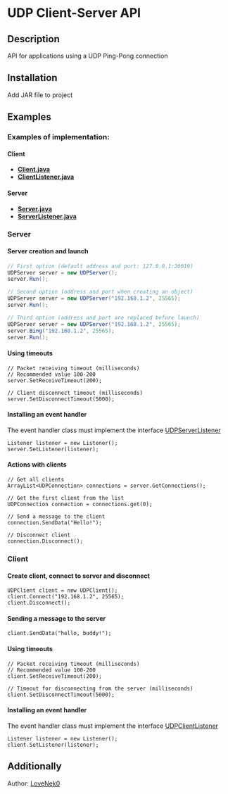 # UDP Client-Server API
## Description
API for applications using a UDP Ping-Pong connection
## Installation
Add JAR file to project
## Examples
### Examples of implementation:
#### Client
- [**Client.java**](/Examples/Client/Client.java)
- [**ClientListener.java**](/Examples/Client/ClientListener.java)
#### Server
- [**Server.java**](/Examples/Server/Server.java)
- [**ServerListener.java**](/Examples/Server/ServerListener.java)

### Server
#### Server creation and launch
```java
// First option (default address and port: 127.0.0.1:20019)
UDPServer server = new UDPServer();
server.Run();

// Second option (address and port when creating an object)
UDPServer server = new UDPServer("192.168.1.2", 25565);
server.Run();

// Third option (address and port are replaced before launch)
UDPServer server = new UDPServer("192.168.1.2", 25565);
server.Bing("192.168.1.2", 25565);
server.Run();
```
#### Using timeouts
```
// Packet receiving timeout (milliseconds)
// Recommended value 100-200
server.SetReceiveTimeout(200);

// Client disconnect timeout (milliseconds)
server.SetDisconnectTimeout(5000);
```

#### Installing an event handler
The event handler class must implement the interface [UDPServerListener](/src/ru/lovenek0/network/socket/UDPServerListener.java)
```
Listener listener = new Listener();
server.SetListener(listener);
```

#### Actions with clients
```
// Get all clients
ArrayList<UDPConnection> connections = server.GetConnections();

// Get the first client from the list
UDPConnection connection = connections.get(0);

// Send a message to the client
connection.SendData("Hello!");

// Disconnect client
connection.Disconnect();
```

### Client
#### Create client, connect to server and disconnect
```
UDPClient client = new UDPClient();
client.Connect("192.168.1.2", 25565);
client.Disconnect();
```

#### Sending a message to the server
```
client.SendData("hello, buddy!");
```

#### Using timeouts
```
// Packet receiving timeout (milliseconds)
// Recommended value 100-200
client.SetReceiveTimeout(200);

// Timeout for disconnecting from the server (milliseconds)
client.SetDisconnectTimeout(5000);
```

#### Installing an event handler
The event handler class must implement the interface [UDPClientListener](/src/ru/lovenek0/network/socket/UDPClientListener.java)
```
Listener listener = new Listener();
client.SetListener(listener);
```

## Additionally
Author: [LoveNek0](https://t.me/lovenek0)